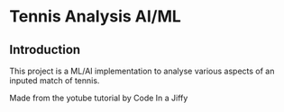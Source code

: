 # Tennis Analysis AI/ML

## Introduction
This project is a ML/AI implementation to analyse various aspects of an inputed match of tennis. 

Made from the yotube tutorial by Code In a Jiffy

